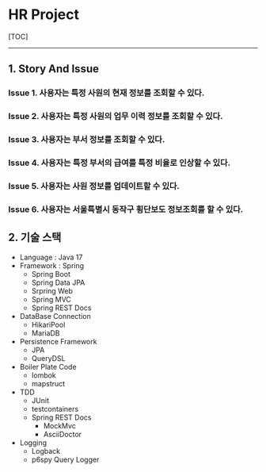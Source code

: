 # HR Project

[TOC]

------



## 1. Story And Issue

### Issue 1. 사용자는 특정 사원의 현재 정보를 조회할 수 있다.



### Issue 2. 사용자는 특정 사원의 업무 이력 정보를 조회할 수 있다.



### Issue 3. 사용자는 부서 정보를 조회할 수 있다.



### Issue 4. 사용자는 특정 부서의 급여를 특정 비율로 인상할 수 있다.



### Issue 5. 사용자는 사원 정보를 업데이트할 수 있다.



### Issue 6. 사용자는 서울특별시 동작구 횡단보도 정보조회를 할 수 있다.



## 2. 기술 스택

- Language : Java 17
- Framework : Spring
  - Spring Boot
  - Spring Data JPA
  - Srpring Web
  - Spring MVC
  - Spring REST Docs
- DataBase Connection
  - HikariPool
  - MariaDB
- Persistence Framework
  - JPA
  - QueryDSL
- Boiler Plate Code
  - lombok
  - mapstruct
- TDD
  - JUnit
  - testcontainers
  - Spring REST Docs
    - MockMvc
    - AsciiDoctor
- Logging
  - Logback
  - p6spy Query Logger
